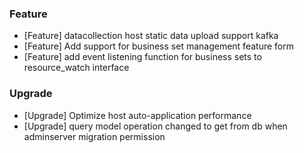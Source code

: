 ### Feature

- [Feature] datacollection host static data upload support kafka 
- [Feature] Add support for business set management feature form
- [Feature] add event listening function for business sets to resource_watch interface

### Upgrade

- [Upgrade] Optimize host auto-application performance
- [Upgrade] query model operation changed to get from db when adminserver migration permission